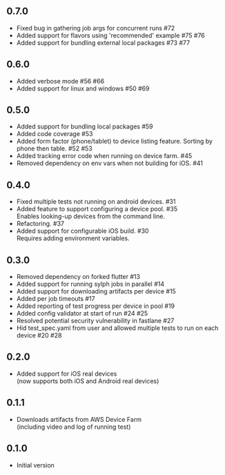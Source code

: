 ## 0.7.0
- Fixed bug in gathering job args for concurrent runs #72
- Added support for flavors using 'recommended' example #75 #76
- Added support for bundling external local packages #73 #77

## 0.6.0
- Added verbose mode #56 #66
- Added support for linux and windows #50 #69

## 0.5.0
- Added support for bundling local packages #59
- Added code coverage #53
- Added form factor (phone/tablet) to device listing feature. Sorting by phone then table. #52 #53
- Added tracking error code when running on device farm. #45
- Removed dependency on env vars when not building for iOS. #41

## 0.4.0
- Fixed multiple tests not running on android devices. #31
- Added feature to support configuring a device pool. #35  
Enables looking-up devices from the command line.
- Refactoring. #37
- Added support for configurable iOS build. #30  
Requires adding environment variables.

## 0.3.0
- Removed dependency on forked flutter #13
- Added support for running sylph jobs in parallel #14
- Added support for downloading artifacts per device #15
- Added per job timeouts #17
- Added reporting of test progress per device in pool #19
- Added config validator at start of run #24 #25
- Resolved potential security vulnerability in fastlane #27
- Hid test_spec.yaml from user and allowed multiple tests to run on each device #20 #28

## 0.2.0
- Added support for iOS real devices  
(now supports both iOS and Android real devices)

## 0.1.1

- Downloads artifacts from AWS Device Farm  
(including video and log of running test)

## 0.1.0

- Initial version
